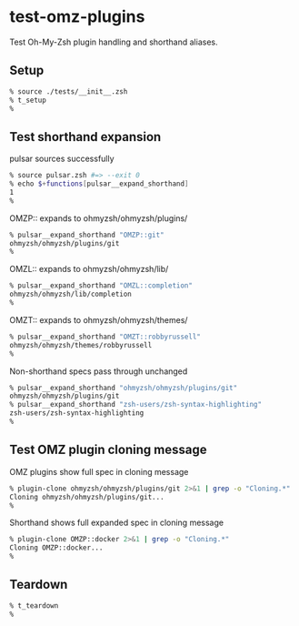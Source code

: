 # test-omz-plugins

Test Oh-My-Zsh plugin handling and shorthand aliases.

## Setup

```zsh
% source ./tests/__init__.zsh
% t_setup
%
```

## Test shorthand expansion

pulsar sources successfully

```zsh
% source pulsar.zsh #=> --exit 0
% echo $+functions[pulsar__expand_shorthand]
1
%
```

OMZP:: expands to ohmyzsh/ohmyzsh/plugins/

```zsh
% pulsar__expand_shorthand "OMZP::git"
ohmyzsh/ohmyzsh/plugins/git
%
```

OMZL:: expands to ohmyzsh/ohmyzsh/lib/

```zsh
% pulsar__expand_shorthand "OMZL::completion"
ohmyzsh/ohmyzsh/lib/completion
%
```

OMZT:: expands to ohmyzsh/ohmyzsh/themes/

```zsh
% pulsar__expand_shorthand "OMZT::robbyrussell"
ohmyzsh/ohmyzsh/themes/robbyrussell
%
```

Non-shorthand specs pass through unchanged

```zsh
% pulsar__expand_shorthand "ohmyzsh/ohmyzsh/plugins/git"
ohmyzsh/ohmyzsh/plugins/git
% pulsar__expand_shorthand "zsh-users/zsh-syntax-highlighting"
zsh-users/zsh-syntax-highlighting
%
```

## Test OMZ plugin cloning message

OMZ plugins show full spec in cloning message

```zsh
% plugin-clone ohmyzsh/ohmyzsh/plugins/git 2>&1 | grep -o "Cloning.*"
Cloning ohmyzsh/ohmyzsh/plugins/git...
%
```

Shorthand shows full expanded spec in cloning message

```zsh
% plugin-clone OMZP::docker 2>&1 | grep -o "Cloning.*"
Cloning OMZP::docker...
%
```

## Teardown

```zsh
% t_teardown
%
```
